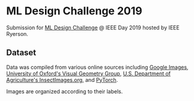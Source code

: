 # ML Design Challenge 2019

Submission for [ML Design Challenge](https://www.notion.so/ML-Design-Challenge-457a0e3f975342e3a328356acfa93e69#2548f60a602741c1a4d698ceabd902a4) @ IEEE Day 2019 hosted by IEEE Ryerson.

## Dataset
Data was compiled from various online sources including [Google Images](https://images.google.com/), [University of Oxford's Visual Geometry Group](http://www.robots.ox.ac.uk/~vgg/data/flowers/), [U.S. Department of Agriculture's InsectImages.org](https://www.insectimages.org/), and [PyTorch](https://pytorch.org/tutorials/beginner/transfer_learning_tutorial.html).

Images are organized according to their labels.